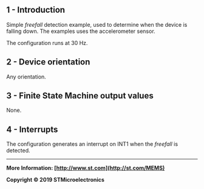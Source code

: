 ## 1 - Introduction

Simple *freefall* detection example, used to determine when the device is falling down. The examples uses the accelerometer sensor.

The configuration runs at 30 Hz.


## 2 - Device orientation

Any orientation.


## 3 - Finite State Machine output values

None.


## 4 - Interrupts

The configuration generates an interrupt on INT1 when the *freefall* is detected.

------

**More Information: [http://www.st.com](http://st.com/MEMS)**

**Copyright © 2019 STMicroelectronics**